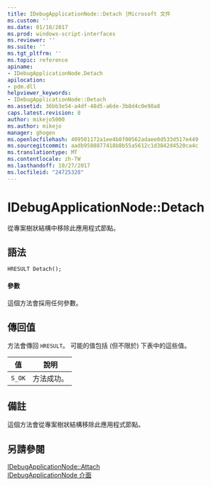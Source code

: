 ```yaml
---
title: IDebugApplicationNode::Detach |Microsoft 文件
ms.custom: ''
ms.date: 01/18/2017
ms.prod: windows-script-interfaces
ms.reviewer: ''
ms.suite: ''
ms.tgt_pltfrm: ''
ms.topic: reference
apiname:
- IDebugApplicationNode.Detach
apilocation:
- pdm.dll
helpviewer_keywords:
- IDebugApplicationNode::Detach
ms.assetid: 36bb3e54-a4df-48d5-a6de-3b8d4c0e98a8
caps.latest.revision: 8
author: mikejo5000
ms.author: mikejo
manager: ghogen
ms.openlocfilehash: 409501172a1ee4b8f00562adaee0d533d517e449
ms.sourcegitcommit: aadb9588877418b8b55a5612c1d3842d4520ca4c
ms.translationtype: MT
ms.contentlocale: zh-TW
ms.lasthandoff: 10/27/2017
ms.locfileid: "24725328"
---
```

# <a name="idebugapplicationnodedetach"></a>IDebugApplicationNode::Detach
從專案樹狀結構中移除此應用程式節點。  
  
## <a name="syntax"></a>語法  
  
```  
HRESULT Detach();  
```  
  
#### <a name="parameters"></a>參數  
 這個方法會採用任何參數。  
  
## <a name="return-value"></a>傳回值  
 方法會傳回 `HRESULT`。 可能的值包括 (但不限於) 下表中的這些值。  
  
|值|說明|  
|-----------|-----------------|  
|`S_OK`|方法成功。|  
  
## <a name="remarks"></a>備註  
 這個方法會從專案樹狀結構移除此應用程式節點。  
  
## <a name="see-also"></a>另請參閱  
 [IDebugApplicationNode::Attach](../../winscript/reference/idebugapplicationnode-attach.md)   
 [IDebugApplicationNode 介面](../../winscript/reference/idebugapplicationnode-interface.md)